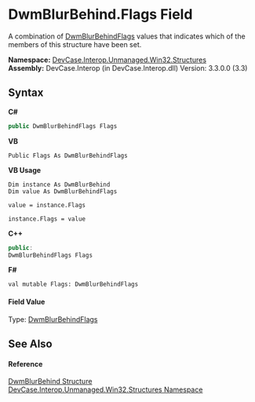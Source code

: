 # DwmBlurBehind.Flags Field
 

A combination of <a href="T_DevCase_Interop_Unmanaged_Win32_Enums_DwmBlurBehindFlags">DwmBlurBehindFlags</a> values that indicates which of the members of this structure have been set.

**Namespace:**&nbsp;<a href="N_DevCase_Interop_Unmanaged_Win32_Structures">DevCase.Interop.Unmanaged.Win32.Structures</a><br />**Assembly:**&nbsp;DevCase.Interop (in DevCase.Interop.dll) Version: 3.3.0.0 (3.3)

## Syntax

**C#**<br />
``` C#
public DwmBlurBehindFlags Flags
```

**VB**<br />
``` VB
Public Flags As DwmBlurBehindFlags
```

**VB Usage**<br />
``` VB Usage
Dim instance As DwmBlurBehind
Dim value As DwmBlurBehindFlags

value = instance.Flags

instance.Flags = value
```

**C++**<br />
``` C++
public:
DwmBlurBehindFlags Flags
```

**F#**<br />
``` F#
val mutable Flags: DwmBlurBehindFlags
```


#### Field Value
Type: <a href="T_DevCase_Interop_Unmanaged_Win32_Enums_DwmBlurBehindFlags">DwmBlurBehindFlags</a>

## See Also


#### Reference
<a href="T_DevCase_Interop_Unmanaged_Win32_Structures_DwmBlurBehind">DwmBlurBehind Structure</a><br /><a href="N_DevCase_Interop_Unmanaged_Win32_Structures">DevCase.Interop.Unmanaged.Win32.Structures Namespace</a><br />